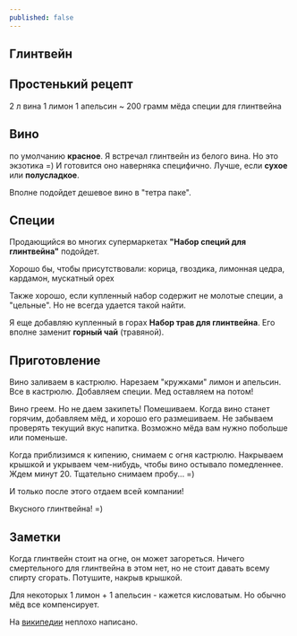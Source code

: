 ```yaml
---
published: false
---
```


## Глинтвейн

Простенький рецепт
------------------

2 л вина
1 лимон
1 апельсин
~ 200 грамм мёда
специи для глинтвейна

Вино
------------------
по умолчанию **красное**. Я встречал глинтвейн из белого вина. Но это экзотика =) И готовится оно наверняка специфично.
Лучше, если **сухое** или **полусладкое**.

Вполне подойдет дешевое вино в "тетра паке".

Специи
-------------------
Продающийся во многих супермаркетах **"Набор специй для глинтвейна"** подойдет.

Хорошо бы, чтобы присутствовали:
	корица, гвоздика, лимонная цедра, кардамон, мускатный орех

Также хорошо, если купленный набор содержит не молотые специи, а "цельные". Но не всегда удается такой найти.

Я еще добавляю купленный в горах **Набор трав для глинтвейна**. Его вполне заменит **горный чай** (травяной).

Приготовление
-------------------
Вино заливаем в кастрюлю.
Нарезаем "кружками" лимон и апельсин. Все в кастрюлю.
Добавляем специи.
Мед оставляем на потом!

Вино греем. Но не даем закипеть!
Помешиваем.
Когда вино станет горячим, добавляем мёд, и хорошо его размешиваем.
Не забываем проверять текущий вкус напитка.
Возможно мёда вам нужно побольше или поменьше.

Когда приблизимся к кипению, снимаем с огня кастрюлю. Накрываем крышкой и укрываем чем-нибудь, чтобы вино остывало помедленнее.
Ждем минут 20.
Тщательно снимаем пробу... =)

И только после этого отдаем всей компании!

Вкусного глинтвейна! =)

Заметки
-------------------
Когда глинтвейн стоит на огне, он может загореться.
Ничего смертельного для глинтвейна в этом нет, но не стоит давать всему спирту сгорать.
Потушите, накрыв крышкой.

Для некоторых 1 лимон + 1 апельсин - кажется кисловатым.
Но обычно мёд все компенсирует.

На [википедии](https://ru.wikipedia.org/wiki/%D0%93%D0%BB%D0%B8%D0%BD%D1%82%D0%B2%D0%B5%D0%B9%D0%BD) неплохо написано.
